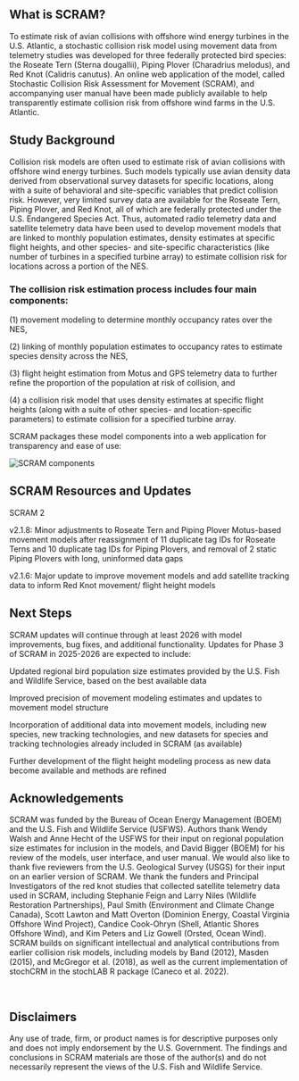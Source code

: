 ## What is SCRAM?

To estimate risk of avian collisions with offshore wind energy turbines in the U.S. Atlantic, a stochastic collision risk model using movement data from telemetry studies was developed for three federally protected bird species: the Roseate Tern (Sterna dougallii), Piping Plover (Charadrius melodus), and Red Knot (Calidris canutus). An online web application of the model, called Stochastic Collision Risk Assessment for Movement (SCRAM), and accompanying user manual have been made publicly available to help transparently estimate collision risk from offshore wind farms in the U.S. Atlantic.

 
## Study Background

Collision risk models are often used to estimate risk of avian collisions with offshore wind energy turbines. Such models typically use avian density data derived from observational survey datasets for specific locations, along with a suite of behavioral and site-specific variables that predict collision risk. However, very limited survey data are available for the Roseate Tern, Piping Plover, and Red Knot, all of which are federally protected under the U.S. Endangered Species Act. Thus, automated radio telemetry data and satellite telemetry data have been used to develop movement models that are linked to monthly population estimates, density estimates at specific flight heights, and other species- and site-specific characteristics (like number of turbines in a specified turbine array) to estimate collision risk for locations across a portion of the NES.

 
### The collision risk estimation process includes four main components:

(1) movement modeling to determine monthly occupancy rates over the NES,

(2) linking of monthly population estimates to occupancy rates to estimate species density across the NES,

(3) flight height estimation from Motus and GPS telemetry data to further refine the proportion of the population at risk of collision, and

(4) a collision risk model that uses density estimates at specific flight heights (along with a suite of other species- and location-specific parameters) to estimate collision for a specified turbine array.

SCRAM packages these model components into a web application for transparency and ease of use:

![SCRAM components](https://static.wixstatic.com/media/22a6e7_2274f8ca237f45baa0ea57c78d76607a~mv2.jpg/v1/crop/x_201,y_207,w_945,h_305/fill/w_944,h_305,al_c,q_80,enc_avif,quality_auto/SCRAM%20graphic%20for%20final%20report%20-%20draft%202.jpg)
 

## SCRAM Resources and Updates​

SCRAM 2

v2.1.8: Minor adjustments to Roseate Tern and Piping Plover Motus-based movement models after reassignment of 11 duplicate tag IDs for Roseate Terns and 10 duplicate tag IDs for Piping Plovers, and removal of 2 static Piping Plovers with long, uninformed data gaps

v2.1.6: Major update to improve movement models and add satellite tracking data to inform Red Knot movement/ flight height models


## Next Steps​

SCRAM updates will continue through at least 2026 with model improvements, bug fixes, and additional functionality. Updates for Phase 3 of SCRAM in 2025-2026 are expected to include:

Updated regional bird population size estimates provided by the U.S. Fish and Wildlife Service, based on the best available data

Improved precision of movement modeling estimates and updates to movement model structure

Incorporation of additional data into movement models, including new species, new tracking technologies, and new datasets for species and tracking technologies already included in SCRAM (as available)

Further development of the flight height modeling process as new data become available and methods are refined

 

## Acknowledgements

SCRAM was funded by the Bureau of Ocean Energy Management (BOEM) and the U.S. Fish and Wildlife Service (USFWS). Authors thank Wendy Walsh and Anne Hecht of the USFWS for their input on regional population size estimates for inclusion in the models, and David Bigger (BOEM) for his review of the models, user interface, and user manual. We would also like to thank five reviewers from the U.S. Geological Survey (USGS) for their input on an earlier version of SCRAM. We thank the funders and Principal Investigators of the red knot studies that collected satellite telemetry data used in SCRAM, including Stephanie Feign and Larry Niles (Wildlife Restoration Partnerships), Paul Smith (Environment and Climate Change Canada), Scott Lawton and Matt Overton (Dominion Energy, Coastal Virginia Offshore Wind Project), Candice Cook-Ohryn (Shell, Atlantic Shores Offshore Wind), and Kim Peters and Liz Gowell (Orsted, Ocean Wind). SCRAM builds on significant intellectual and analytical contributions from earlier collision risk models, including models by Band (2012), Masden (2015), and McGregor et al. (2018), as well as the current implementation of stochCRM in the stochLAB R package (Caneco et al. 2022).

​

## Disclaimers

Any use of trade, firm, or product names is for descriptive purposes only and does not imply endorsement by the U.S. Government. The findings and conclusions in SCRAM materials are those of the author(s) and do not necessarily represent the views of the U.S. Fish and Wildlife Service.
